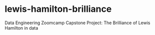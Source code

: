 # lewis-hamilton-brilliance
Data Engineering Zoomcamp Capstone Project: The Brilliance of Lewis Hamilton in data

